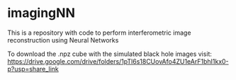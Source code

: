 # imagingNN
This is a repository with code to perform interferometric image reconstruction using Neural Networks


To download the .npz cube with the simulated black hole images visit: https://drive.google.com/drive/folders/1pTl6s18CUovAfo4ZU1eArF1bhI1kx0-p?usp=share_link 
